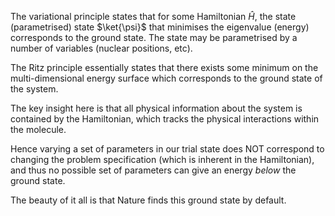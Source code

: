 The variational principle states that for some Hamiltonian $\hat H$, the state (parametrised) state $\ket{\psi}$ that minimises the eigenvalue (energy) corresponds to the ground state. The state may be parametrised by a number of variables (nuclear positions, etc).

The Ritz principle essentially states that there exists some minimum on the multi-dimensional energy surface which corresponds to the ground state of the system.

The key insight here is that all physical information about the system is contained by the Hamiltonian, which tracks the physical interactions within the molecule.

Hence varying a set of parameters in our trial state does NOT correspond to changing the problem specification (which is inherent in the Hamiltonian), and thus no possible set of parameters can give an energy *below* the ground state.

The beauty of it all is that Nature finds this ground state by default.

